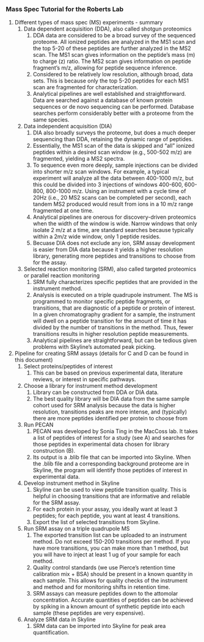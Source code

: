 ### Mass Spec Tutorial for the Roberts Lab

1. Different types of mass spec (MS) experiments - summary
   1. Data dependent acquisition (DDA), also called shotgun proteomics
      1. DDA data are considered to be a broad survey of the sequenced proteome. All ionized peptides are analyzed in the MS1 scan and the top 5-20 of these peptides are further analyzed in the MS2 scan. The MS1 scan gives information on the peptide’s mass (m) to charge (z) ratio. The MS2 scan gives information on peptide fragment’s m/z, allowing for peptide sequence inference.
      2. Considered to be relatively low resolution, although broad, data sets. This is because only the top 5-20 peptides for each MS1 scan are fragmented for characterization.
      3. Analytical pipelines are well established and straightforward. Data are searched against a database of known protein sequences or de novo sequencing can be performed. Database searches perform considerably better with a proteome from the same species.
   1. Data independent acquisition (DIA)
      1. DIA also broadly surveys the proteome, but does a much deeper sequencing than DDA, retaining the dynamic range of peptides.
      2. Essentially, the MS1 scan of the data is skipped and “all” ionized peptides within a desired scan window (e.g., 500-502 m/z) are fragmented, yielding a MS2 spectra.
      3. To sequence even more deeply, sample injections can be divided into shorter m/z scan windows. For example, a typical experiment will analyze all the data between 400-1000 m/z, but this could be divided into 3 injections of windows 400-600, 600-800, 800-1000 m/z. Using an instrument with a cycle time of 20Hz (i.e., 20 MS2 scans can be completed per second), each tandem MS2 produced would result from ions in a  10 m/z range fragmented at one time.
      4. Analytical pipelines are onerous for discovery-driven proteomics when the width of the window is wide.  Narrow windows that only isolate 2 m/z at a time, are standard searches because typically within a 2m/z wide window, only 1 peptide resides.
      5. Becuase DIA does not exclude any ion,  SRM assay development is easier from DIA data because it yields a higher resolution library, generating more peptides and transitions to choose from for the assay.
   1. Selected reaction monitoring (SRM), also called targeted proteomics or parallel reaction monitoring
      1. SRM fully characterizes specific peptides that are provided in the instrument method.
      2. Analysis is executed on a triple quadrupole instrument. The MS is programmed to monitor specific peptide fragments, or transitions, that are diagnostic of a peptide or protein of interest. In a given chromatography gradient for a sample, the instrument will dwell on a peptide transition for the amount of time it has divided by the number of transitions in the method. Thus, fewer transitions results in higher resolution peptide measurements.
      3. Analytical pipelines are straightforward, but can be tedious given problems with Skyline’s automated peak picking.
1. Pipeline for creating SRM assays (details for C and D can be found in this document)
   1. Select proteins/peptides of interest
      1. This can be based on previous experimental data, literature reviews, or interest in specific pathways.
   1. Choose a library for instrument method development
      1. Library can be constructed from DDA or DIA data.
      2. The best quality library will be DIA data from the same sample cohort used for SRM analysis because the data is higher resolution, transitions peaks are more intense, and (typically) there are more peptides identified per protein to choose from
   1. Run PECAN
      1. PECAN was developed by Sonia Ting in the MacCoss lab. It takes a list of peptides of interest for a study (see A) and searches for those peptides in experimental data chosen for library construction (B). 
      2. Its output is a .blib file that can be imported into Skyline. When the .blib file and a corresponding background proteome are in Skyline, the program will identify those peptides of interest in experimental data.
   1. Develop instrument method in Skyline
      1. Skyline can be used to view peptide transition quality. This is helpful in choosing transitions that are informative and reliable for the SRM assay.
      2. For each protein in your assay, you ideally want at least 3 peptides; for each peptide, you want at least 4 transitions.
      3. Export the list of selected transitions from Skyline.
   1. Run SRM assay on a triple quadrupole MS
      1. The exported transition list can be uploaded to an instrument method. Do not exceed 150-200 transitions per method. If you have more transitions, you can make more than 1 method, but you will have to inject at least 1 ug of your sample for each method.
      2. Quality control standards (we use Pierce’s retention time calibration mix + BSA) should be present in a known quantity in each sample. This allows for quality checks of the instrument and method and for monitoring shifts in retention time.
      3. SRM assays can measure peptides down to the attomolar concentration. Accurate quantities of peptides can be achieved by spiking in a known amount of synthetic peptide into each sample (these peptides are very expensive).
   1. Analyze SRM data in Skyline
      1. SRM data can be imported into Skyline for peak area quantification.
